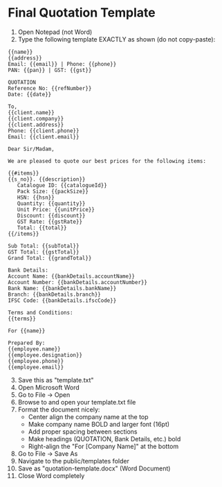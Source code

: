 # Final Quotation Template

1. Open Notepad (not Word)
2. Type the following template EXACTLY as shown (do not copy-paste):

```
{{name}}
{{address}}
Email: {{email}} | Phone: {{phone}}
PAN: {{pan}} | GST: {{gst}}

QUOTATION
Reference No: {{refNumber}}
Date: {{date}}

To,
{{client.name}}
{{client.company}}
{{client.address}}
Phone: {{client.phone}}
Email: {{client.email}}

Dear Sir/Madam,

We are pleased to quote our best prices for the following items:

{{#items}}
{{s_no}}. {{description}}
   Catalogue ID: {{catalogueId}}
   Pack Size: {{packSize}}
   HSN: {{hsn}}
   Quantity: {{quantity}}
   Unit Price: {{unitPrice}}
   Discount: {{discount}}
   GST Rate: {{gstRate}}
   Total: {{total}}
{{/items}}

Sub Total: {{subTotal}}
GST Total: {{gstTotal}}
Grand Total: {{grandTotal}}

Bank Details:
Account Name: {{bankDetails.accountName}}
Account Number: {{bankDetails.accountNumber}}
Bank Name: {{bankDetails.bankName}}
Branch: {{bankDetails.branch}}
IFSC Code: {{bankDetails.ifscCode}}

Terms and Conditions:
{{terms}}

For {{name}}

Prepared By:
{{employee.name}}
{{employee.designation}}
{{employee.phone}}
{{employee.email}}
```

3. Save this as "template.txt"
4. Open Microsoft Word
5. Go to File -> Open
6. Browse to and open your template.txt file
7. Format the document nicely:
   - Center align the company name at the top
   - Make company name BOLD and larger font (16pt)
   - Add proper spacing between sections
   - Make headings (QUOTATION, Bank Details, etc.) bold
   - Right-align the "For [Company Name]" at the bottom
8. Go to File -> Save As
9. Navigate to the public/templates folder
10. Save as "quotation-template.docx" (Word Document)
11. Close Word completely

